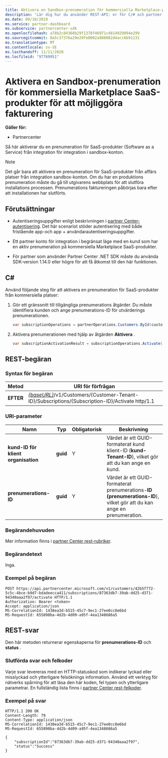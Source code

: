 ```yaml
---
title: Aktivera en Sandbox-prenumeration för kommersiella Marketplace-produkter
description: 'Lär dig hur du använder REST-API: er för C/# och partner Center för att aktivera en Sandbox-prenumeration för kommersiella Marketplace-produkter.'
ms.date: 09/10/2019
ms.service: partner-dashboard
ms.subservice: partnercenter-sdk
ms.openlocfilehash: a78b2c84368b29f1378f46971c4814929094e299
ms.sourcegitcommit: 8a5c37376a29e29fe0002a980082d4acc6b91131
ms.translationtype: MT
ms.contentlocale: sv-SE
ms.lasthandoff: 11/11/2020
ms.locfileid: "97769951"
---
```

# <a name="activate-a-sandbox-subscription-for-commercial-marketplace-saas-products-to-enable-billing"></a>Aktivera en Sandbox-prenumeration för kommersiella Marketplace SaaS-produkter för att möjliggöra fakturering

**Gäller för:**

- Partnercenter

Så här aktiverar du en prenumeration för SaaS-produkter (Software as a Service) från integration för integration i sandbox-konton.

> [!NOTE]
> Det går bara att aktivera en prenumeration för SaaS-produkter från affärs platser från integration sandbox-konton. Om du har en produktions prenumeration måste du gå till utgivarens webbplats för att slutföra installations processen. Prenumerations faktureringen påbörjas bara efter att installationen har slutförts.

## <a name="prerequisites"></a>Förutsättningar

- Autentiseringsuppgifter enligt beskrivningen i [partner Center-autentisering](partner-center-authentication.md). Det här scenariot stöder autentisering med både fristående app-och app + användarautentiseringsuppgifter.

- Ett partner konto för integration i begränsat läge med en kund som har en aktiv prenumeration på kommersiella Marketplace SaaS-produkter.

- För partner som använder Partner Center .NET SDK måste du använda SDK-version 1.14.0 eller högre för att få åtkomst till den här funktionen.

## <a name="c"></a>C\#

Använd följande steg för att aktivera en prenumeration för SaaS-produkter från kommersiella platser:

1. Gör ett gränssnitt till tillgängliga prenumerations åtgärder. Du måste identifiera kunden och ange prenumerations-ID för utvärderings prenumerationen.

   ```csharp
   var subscriptionOperations = partnerOperations.Customers.ById(customerId).Subscriptions.ById(subscriptionId);
   ```

2. Aktivera prenumerationen med hjälp av åtgärden **Aktivera** .

   ```csharp
   var subscriptionActivationResult = subscriptionOperations.Activate();
   ```

## <a name="rest-request"></a>REST-begäran

### <a name="request-syntax"></a>Syntax för begäran

| Metod     | URI för förfrågan                                                                            |
|------------|----------------------------------------------------------------------------------------|
| **EFTER** | [*{baseURL}*](partner-center-rest-urls.md)/v1/Customers/{Customer-Tenant-ID}/Subscriptions/{Subscription-ID}/Activate http/1.1 |

### <a name="uri-parameter"></a>URI-parameter

| Namn                   | Typ     | Obligatorisk | Beskrivning                                                                                                                                            |
|------------------------|----------|----------|--------------------------------------------------------------------------------------------------------------------------------------------------------|
| **kund-ID för klient organisation** | **guid** | Y | Värdet är ett GUID-formaterat kund klient-ID (**kund-Tenant-ID**), vilket gör att du kan ange en kund. |
| **prenumerations-ID** | **guid** | Y | Värdet är ett GUID-formaterat prenumerations-**ID (prenumerations-ID**), vilket gör att du kan ange en prenumeration. |

### <a name="request-headers"></a>Begärandehuvuden

Mer information finns i [partner Center rest-rubriker](headers.md).

### <a name="request-body"></a>Begärandetext

Inga.

### <a name="request-example"></a>Exempel på begäran

```http
POST https://api.partnercenter.microsoft.com/v1/customers/42b5f772-5c5c-4bce-b9d7-bdadeecca411/subscriptions/87363db7-39ab-dd25-d371-94340aaa2f97/activate HTTP/1.1
Authorization: Bearer <token>
Accept: application/json
MS-CorrelationId: 1438ea3d-b515-45c7-9ec1-27ee0cc8e6bd
MS-RequestId: 655890ba-4d2b-4d09-a95f-4ea1348686a5

```

## <a name="rest-response"></a>REST-svar

Den här metoden returnerar egenskaperna för **prenumerations-ID** och **status** .

### <a name="response-success-and-error-codes"></a>Slutförda svar och felkoder

Varje svar levereras med en HTTP-statuskod som indikerar lyckad eller misslyckad och ytterligare felsöknings information. Använd ett verktyg för nätverks spårning för att läsa den här koden, fel typen och ytterligare parametrar. En fullständig lista finns i [partner Center rest-felkoder](error-codes.md).

### <a name="response-example"></a>Exempel på svar

```http
HTTP/1.1 200 OK
Content-Length: 79
Content-Type: application/json
MS-CorrelationId: 1438ea3d-b515-45c7-9ec1-27ee0cc8e6bd
MS-RequestId: 655890ba-4d2b-4d09-a95f-4ea1348686a5

{
    "subscriptionId":"87363db7-39ab-dd25-d371-94340aaa2f97",
    "status":"Success"
}
```
